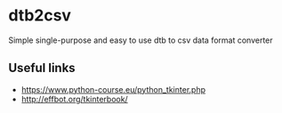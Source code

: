 # dtb2csv
Simple single-purpose and easy to use dtb to csv data format converter

## Useful links
- https://www.python-course.eu/python_tkinter.php
- http://effbot.org/tkinterbook/
